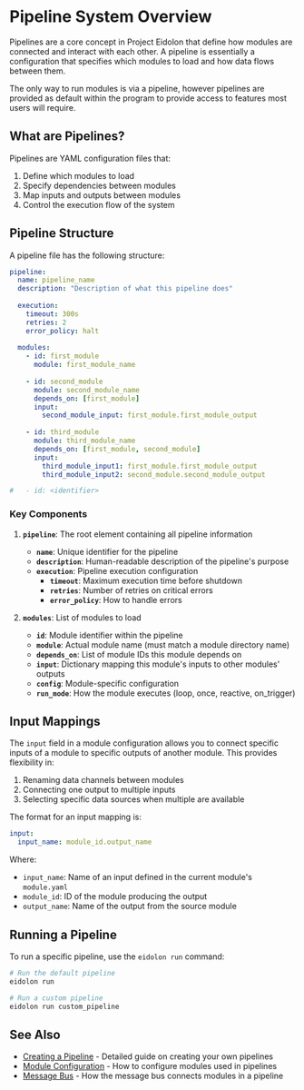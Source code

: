 # Pipeline System Overview

Pipelines are a core concept in Project Eidolon that define how modules are connected and interact with each other. A pipeline is essentially a configuration that specifies which modules to load and how data flows between them.

The only way to run modules is via a pipeline, however pipelines are provided as default within the program to provide access to features most users will require.

## What are Pipelines?

Pipelines are YAML configuration files that:

1. Define which modules to load
2. Specify dependencies between modules
3. Map inputs and outputs between modules
4. Control the execution flow of the system

## Pipeline Structure

A pipeline file has the following structure:

```yaml
pipeline:
  name: pipeline_name
  description: "Description of what this pipeline does"
  
  execution:
    timeout: 300s
    retries: 2
    error_policy: halt
    
  modules:
    - id: first_module
      module: first_module_name
      
    - id: second_module
      module: second_module_name
      depends_on: [first_module]
      input:
        second_module_input: first_module.first_module_output
      
    - id: third_module
      module: third_module_name
      depends_on: [first_module, second_module]
      input:
        third_module_input1: first_module.first_module_output
        third_module_input2: second_module.second_module_output

#   - id: <identifier>
```

### Key Components

1. **`pipeline`**: The root element containing all pipeline information
     - **`name`**: Unique identifier for the pipeline
     - **`description`**: Human-readable description of the pipeline's purpose
     - **`execution`**: Pipeline execution configuration
        - **`timeout`**: Maximum execution time before shutdown
        - **`retries`**: Number of retries on critical errors
        - **`error_policy`**: How to handle errors

2. **`modules`**: List of modules to load
    - **`id`**: Module identifier within the pipeline
    - **`module`**: Actual module name (must match a module directory name)
    - **`depends_on`**: List of module IDs this module depends on
    - **`input`**: Dictionary mapping this module's inputs to other modules' outputs
    - **`config`**: Module-specific configuration
    - **`run_mode`**: How the module executes (loop, once, reactive, on_trigger)

## Input Mappings

The `input` field in a module configuration allows you to connect specific inputs of a module to specific outputs of another module. This provides flexibility in:

1. Renaming data channels between modules
2. Connecting one output to multiple inputs
3. Selecting specific data sources when multiple are available

The format for an input mapping is:
```yaml
input:
  input_name: module_id.output_name
```

Where:

- `input_name`: Name of an input defined in the current module's `module.yaml`
- `module_id`: ID of the module producing the output
- `output_name`: Name of the output from the source module

## Running a Pipeline

To run a specific pipeline, use the `eidolon run` command:

```bash
# Run the default pipeline
eidolon run

# Run a custom pipeline
eidolon run custom_pipeline
```

## See Also

- [Creating a Pipeline](creating-a-pipeline.md) - Detailed guide on creating your own pipelines
- [Module Configuration](../modules/config.md) - How to configure modules used in pipelines
- [Message Bus](../modules/methods.md) - How the message bus connects modules in a pipeline